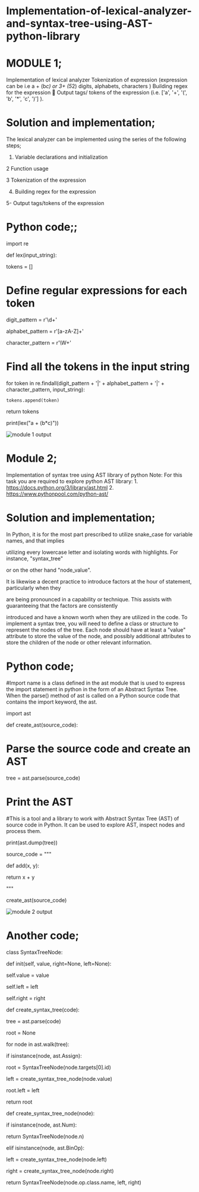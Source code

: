 # Implementation-of-lexical-analyzer-and-syntax-tree-using-AST-python-library
# MODULE 1; 

Implementation of lexical analyzer
Tokenization of expression (expression can be i.e a + (b*c) or 3+ (5*2) digits, alphabets, characters ) 
Building regex for the expression 
 Output tags/ tokens of the expression (i.e. ['a', '+', '(', 'b', '*', 'c', ')'] ). 

# Solution and implementation; 

The lexical analyzer can be implemented using the series of the following steps; 

1. Variable declarations and initialization 

2 Function usage 

3  Tokenization of the expression 

4. Building regex for the expression 

5- Output tags/tokens of the expression 

 

# Python code;; 

 

import re 

 
 

def lex(input_string): 

  tokens = [] 

  # Define regular expressions for each token 

  digit_pattern = r'\d+' 

  alphabet_pattern = r'[a-zA-Z]+' 

  character_pattern = r'\W+' 

 
 

  # Find all the tokens in the input string 

  for token in re.findall(digit_pattern + '|' + alphabet_pattern + '|' + character_pattern, input_string): 

    tokens.append(token) 

  return tokens 

 
 

print(lex("a + (b*c)")) 

 ![module 1 output](https://user-images.githubusercontent.com/92621862/210150139-47f14771-d639-47ba-a35a-cb455abef9e3.PNG)
 
# Module 2; 

Implementation of syntax tree using AST library of python Note: For this task you are required to explore python AST library: 1. https://docs.python.org/3/library/ast.html 2. https://www.pythonpool.com/python-ast/ 

 

# Solution and implementation; 

In Python, it is for the most part prescribed to utilize snake_case for variable names, and that implies 

utilizing every lowercase letter and isolating words with highlights. For instance, "syntax_tree" 

or on the other hand "node_value". 

It is likewise a decent practice to introduce factors at the hour of statement, particularly when they 

are being pronounced in a capability or technique. This assists with guaranteeing that the factors are consistently 

introduced and have a known worth when they are utilized in the code.  To implement a syntax tree, you will need to define a class or structure to represent the nodes of the tree. Each node should have at least a "value" attribute to store the value of the node, and possibly additional attributes to store the children of the node or other relevant information. 

# Python code; 

#Import name is a class defined in the ast module that is used to express the import statement in python in the form of an Abstract Syntax Tree. When the parse() method of ast is called on a Python source code that contains the import keyword, the ast. 

import ast 

 
 

def create_ast(source_code): 

  # Parse the source code and create an AST 

   

  tree = ast.parse(source_code) 

 
 

  # Print the AST 

  #This is a tool and a library to work with Abstract Syntax Tree (AST) of source code in Python. It can be used to explore AST, inspect nodes and process them. 

  print(ast.dump(tree)) 

 
 

source_code = """ 

def add(x, y): 

  return x + y 

""" 

 
 

create_ast(source_code) 

![module 2 output](https://user-images.githubusercontent.com/92621862/210150166-075bd580-8f39-4cf1-97d5-14791140acc1.PNG)

# Another code; 

class SyntaxTreeNode: 

def init(self, value, right=None, left=None): 

self.value = value 

self.left = left 

self.right = right 

def create_syntax_tree(code): 

tree = ast.parse(code) 

root = None 

for node in ast.walk(tree): 

if isinstance(node, ast.Assign): 

root = SyntaxTreeNode(node.targets[0].id) 

left = create_syntax_tree_node(node.value) 

root.left = left 

return root 

def create_syntax_tree_node(node): 

if isinstance(node, ast.Num): 

return SyntaxTreeNode(node.n) 

elif isinstance(node, ast.BinOp): 

left = create_syntax_tree_node(node.left) 

right = create_syntax_tree_node(node.right) 

return SyntaxTreeNode(node.op.class.name, left, right) 


 
